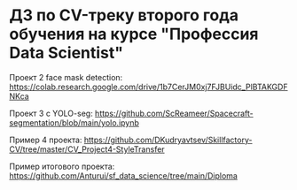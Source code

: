 # ДЗ по CV-треку второго года обучения на курсе "Профессия Data Scientist"
Проект 2 face mask detection: https://colab.research.google.com/drive/1b7CerJM0xj7FJBUidc_PlBTAKGDFNKca

Проект 3 с YOLO-seg: https://github.com/ScReameer/Spacecraft-segmentation/blob/main/yolo.ipynb

Пример 4 проекта: https://github.com/DKudryavtsev/Skillfactory-CV/tree/master/CV_Project4-StyleTransfer

Пример итогового проекта: https://github.com/Anturui/sf_data_science/tree/main/Diploma
